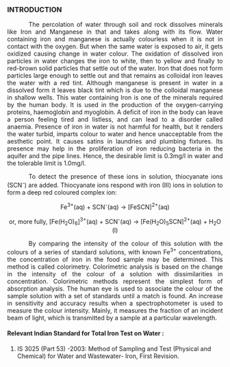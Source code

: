 ### INTRODUCTION<br>

<p style="text-indent:50px; text-align:justify;">The percolation of water through soil and rock dissolves minerals like Iron and Manganese in that and takes along with its flow. Water containing iron and manganese is actually colourless when it is not in contact with the oxygen. But when the same water is exposed to air, it gets oxidized causing change in water colour. The oxidation of dissolved iron particles in water changes the iron to white, then to yellow and finally to red-brown solid particles that settle out of the water. Iron that does not form particles large enough to settle out and that remains as colloidal iron leaves the water with a red tint. Although manganese is present in water in a dissolved form it leaves black tint which is due to the colloidal manganese in shallow wells. This water containing Iron is one of the minerals required by the human body. It is used in the production of the oxygen-carrying proteins, haemoglobin and myoglobin. A deficit of iron in the body can leave a person feeling tired and listless, and can lead to a disorder called anaemia. Presence of iron in water is not harmful for health, but it renders the water turbid, imparts colour to water and hence unacceptable from the aesthetic point. It causes satins in laundries and plumbing fixtures. Its presence may help in the proliferation of iron reducing bacteria in the aquifer and the pipe lines. Hence, the desirable limit is 0.3mg/l in water and the tolerable limit is 1.0mg/l.</p>

<p style="text-indent:50px; text-align:justify;">To detect the presence of these ions in solution, thiocyanate ions (SCN<sup>-</sup>) are added. Thiocyanate ions respond with iron (III) ions in solution to form a deep red coloured complex ion:</p>

<p align="center">Fe<sup>3+</sup>(aq) + SCN<sup>-</sup>(aq) → [FeSCN]<sup>2+</sup>(aq) </p>

<p align="center">or, more fully, [Fe(H<sub>2</sub>O)<sub>6</sub>]<sup>3+</sup>(aq) + SCN<sup>-</sup>(aq) → [Fe(H<sub>2</sub>O)<sub>5</sub>SCN]<sup>2+</sup>(aq) + H<sub>2</sub>O (l)</p>

<p style="text-indent:50px; text-align:justify;">By comparing the intensity of the colour of this solution with the colours of a series of standard solutions, with known Fe<sup>3+</sup> concentrations, the concentration of iron in the food sample may be determined. This method is called colorimetry. Colorimetric analysis is based on the change in the intensity of the colour of a solution with dissimilarities in concentration. Colorimetric methods represent the simplest form of absorption analysis. The human eye is used to associate the colour of the sample solution with a set of standards until a match is found. An increase in sensitivity and accuracy results when a spectrophotometer is used to measure the colour intensity. Mainly, it measures the fraction of an incident beam of light, which is transmitted by a sample at a particular wavelength.</p>

#### Relevant Indian Standard for Total Iron Test on Water :
1. IS 3025 (Part 53) -2003: Method of Sampling and Test (Physical and Chemical) for Water and Wastewater- Iron, First Revision.
